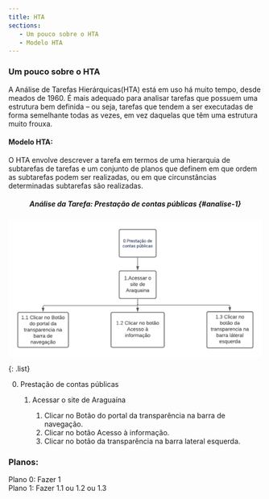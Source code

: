 ```yaml
---
title: HTA
sections:
   - Um pouco sobre o HTA
   - Modelo HTA
---
```


### Um pouco sobre o HTA
A Análise de Tarefas Hierárquicas(HTA) está em uso há muito tempo, desde meados de 1960. É mais adequado para analisar tarefas que possuem uma estrutura bem definida – ou seja, tarefas que tendem a ser executadas de forma semelhante todas as vezes, em vez daquelas que têm uma estrutura muito frouxa.

#### Modelo HTA:
O HTA envolve descrever a tarefa em termos de uma hierarquia de subtarefas de tarefas e um conjunto de planos que definem em que ordem as subtarefas podem ser realizadas, ou em que circunstâncias determinadas subtarefas são realizadas.<br>


<div style="text-align: center;">

##### Análise da Tarefa: Prestação de contas públicas {#analise-1}

</div>


<div class="screenshot-holder">
<a href="assets/images/HTA.png" data-title="Tabela Sobre HTA" data-toggle="lightbox" style="display: flex; justify-content: center;">
<img class="img-responsive" src="assets/images/HTA.png" alt="screenshot" />
</a>
<a class="mask" href="assets/images/HTA.png" data-title="Tabela Sobre HTA" data-toggle="lightbox" style="display: flex; justify-content: center;">
<i class="icon fa fa-search-plus" style="width: auto; height: auto"></i>
</a>
</div>

{: .list}
<ol start="0">
<li>Prestação de contas públicas</li>
<ol start="1">
<li>Acessar o site de Araguaína</li>
<ol start="1">
<li>Clicar no Botão do portal da transparência na barra de navegação.</li>
<li>Clicar no botão Acesso à informação.</li>
<li>Clicar no botão da transparência na barra lateral esquerda.</li>
</ol>
</ol>
</ol>

### Planos:

Plano 0: Fazer 1 <br>
Plano 1: Fazer 1.1 ou 1.2 ou 1.3
